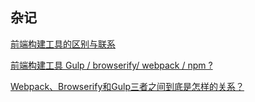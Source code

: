 ## 杂记

[前端构建工具的区别与联系](https://segmentfault.com/a/1190000008443074)

[前端构建工具 Gulp / browserify/ webpack / npm ?](https://www.zhihu.com/question/37694275) 

[Webpack、Browserify和Gulp三者之间到底是怎样的关系？](https://www.zhihu.com/question/37020798) 